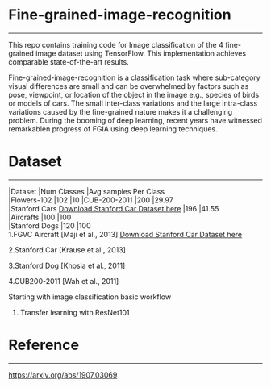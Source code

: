 # Fine-grained-image-recognition
---
This repo contains training code for Image classification of the 4 fine-grained image dataset using TensorFlow. 
This implementation achieves comparable state-of-the-art results.

Fine-grained-image-recognition is a classification task where sub-category visual differences are small and can be overwhelmed by factors such as pose, viewpoint, or location of the object in the image e.g., species of birds or models of cars. The small inter-class variations and the large intra-class variations caused by the fine-grained nature makes it a challenging problem. During the booming of deep learning, recent years have witnessed remarkablen progress of FGIA using deep learning techniques.

# Dataset
---
|Dataset	      |Num Classes	|Avg samples Per Class	
|Flowers-102	  |102	        |10	
|CUB-200-2011	  |200	        |29.97	
|Stanford Cars [Download Stanford Car Dataset here]	|196	        |41.55	
|Aircrafts	    |100	        |100	
|Stanford Dogs	  |120	        |100	
1.FGVC Aircraft [Maji et al., 2013] [Download Stanford Car Dataset here]
  
2.Stanford Car [Krause et al., 2013]

3.Stanford Dog [Khosla et al., 2011]

4.CUB200-2011 [Wah et al., 2011]


  
Starting with image classification basic workflow
  1. Transfer learning with ResNet101
  
  
# Reference
---
https://arxiv.org/abs/1907.03069
  
[Download Stanford Car Dataset here]: https://ai.stanford.edu/~jkrause/cars/car_dataset.html

